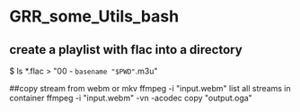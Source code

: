 # GRR_some_Utils_bash

## create  a playlist with flac into a directory
$ ls *.flac > "00 - `basename "$PWD"`.m3u"


##copy stream from webm or mkv
ffmpeg -i "input.webm" 
list all streams in container
ffmpeg -i "input.webm" -vn -acodec copy "output.oga"
